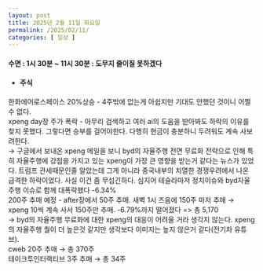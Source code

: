 ```yaml
---
layout: post
title: 2025년 2월 11일 화요일
permalink: /2025/02/11/
categories: [ 일상 ]
---
```

#### 수면 : 1시 30분 ~ 11시 30분 : 도무지 줄이질 못하겠다<br/>
* #### 주식<br/>
한화에어로스페이스 20%상승 - 4주밖에 없는게 아쉽지만 기대도 안했던 것이니 어쩔수 없다.<br/>
xpeng day장 주가 폭락 - 아무리 검색하고 여러 ai의 도움을 받아봐도 하락의 이유를 찾지 못했다. 그렇다면 승부를 걸어야한다. 다행히 현금이 충분하니 두려워도 계속 사보려한다.<br/>
→ 구글에서 보내온 xpeng 메일을 보니 byd의 자율주행 전면 무료화 전략으로 인해 특히 자율주행에 강점을 가지고 있는 xpeng이 가장 큰 영향을 받는거 같다는 뉴스가 있었다. 트럼프 관세때문인줄 알았는데 그게 아니라 중국내부의 치열한 경쟁우려에서 나온 급격한 하락이었다. 사실 이건 좀 무섭긴하다. 심지어 테슬라마저 정치이슈와 byd자율주행 이슈로 함께 대폭락했다 -6.34%<br/>
200주 추매 예정 - after장에서 50주 추매. 새벽 1시 즈음에 150주 마저 추매 → xpeng 10씩 계속 사서 150주만 추매. -6.79%까지 떨어졌다 => 총 5,170<br/>
→ byd의 자율주행 무료화에 대한 xpeng의 대응이 어려울 거라 생각지 않는다. xpeng의 자율주행 퀄이 더 높은것 같지만 생각보다 이미지는 높지 않은거 같다(전기차 유튜브).<br/>
cweb 20주 추매 → 총 370주<br/>
테이크투인터랙티브 3주 추매 → 총 34주